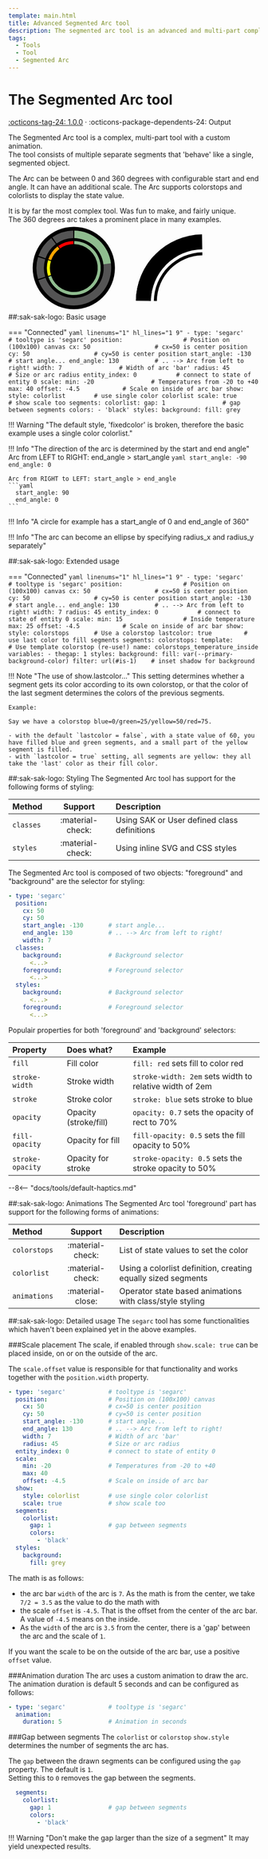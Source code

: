 ```yaml
---
template: main.html
title: Advanced Segmented Arc tool
description: The segmented arc tool is an advanced and multi-part complex tool. You can apply CSS styling, user interactions and animations on this tool.
tags:
  - Tools
  - Tool
  - Segmented Arc
---
```


[segarc-tool support]: https://github.com/amoebelabs/swiss-army-knife-card/releases/
# The Segmented Arc tool
[:octicons-tag-24: 1.0.0][segarc-tool support] ·
:octicons-package-dependents-24: Output

The Segmented Arc tool is a complex, multi-part tool with a custom animation.
<br>The tool consists of multiple separate segments that 'behave' like a single, segmented object.

The Arc can be between 0 and 360 degrees with configurable start and end angle. It can have an additional scale. The Arc supports colorstops and colorlists to display the state value.

It is by far the most complex tool. Was fun to make, and fairly unique.
<br>The 360 degrees arc takes a prominent place in many examples.

<svg viewBox="-175 -100 400 200" xmlns="http://www.w3.org/2000/svg" width="300px" style="overflow:visible;">
  <g class="toolset__group">
    <g overflow="visible" id="circle-mtis3kir4" class="sak-circle hover" transform-origin="0 0">
      <circle %="" <="" circle="" class="sak-circle__circle" cx="0" cy="0" r="110.00000000000001" style="fill: var(--md-primary-fg-color--50); stroke-width: 0;">
      </circle>
    </g>
    <g class="arc" id="arc-colnv30ac">
      <g>
          <!----><!----><path class="sak-segarc__background" id="arc-segment-bg-colnv30ac-0" d="M -94.55185755993168 32.5568154457157 A 100 100 0 1 0 1.7452406437283376 -99.98476951563913 L 1.3961925149826702 -79.9878156125113 A 80 80 0 1 1 -75.64148604794534 26.045452356572557 Z" style="fill: lightgrey;opacity:0.4;"></path><!----><path class="sak-segarc__background" id="arc-segment-bg-colnv30ac-1" d="M -95.63047559630355 -29.23717047227364 A 100 100 0 0 0 -95.63047559630353 29.237170472273743 L -76.50438047704282 23.389736377818995 A 80 80 0 0 1 -76.50438047704284 -23.38973637781891 Z" style="fill: lightgrey;opacity:0.4;"></path><!----><path class="sak-segarc__background" id="arc-segment-bg-colnv30ac-2" d="M -60.181502315204824 -79.86355100472929 A 100 100 0 0 0 -94.55185755993168 -32.55681544571568 L -75.64148604794534 -26.04545235657254 A 80 80 0 0 1 -48.145201852163865 -63.890840803783426 Z" style="fill: lightgrey;opacity:0.4; "></path><!----><path class="sak-segarc__background" id="arc-segment-bg-colnv30ac-3" d="M -1.7452406437283499 -99.98476951563913 A 100 100 0 0 0 -57.35764363510464 -81.91520442889916 L -45.88611490808371 -65.53216354311932 A 80 80 0 0 1 -1.3961925149826797 -79.9878156125113 Z" style="fill: lightgrey;opacity:0.4;"></path><!----><path class="sak-segarc__foreground" id="arc-segment-colnv30ac-0" d="M 99.21147013144778 -12.533323356430431 A 100 100 0 0 0 1.7452406437283376 -99.98476951563913 L 1.3961925149826702 -79.9878156125113 A 80 80 0 0 1 79.36917610515823 -10.026658685144344 Z" style="fill: darkseagreen;"></path><!----><path class="sak-segarc__foreground" id="arc-segment-colnv30ac-1" d="M -95.63047559630355 -29.23717047227364 A 100 100 0 0 0 -95.63047559630353 29.237170472273743 L -95.63047559630353 29.237170472273743 A 100 100 0 0 1 -95.63047559630355 -29.23717047227364 Z" style="fill: yellow;"></path><!----><path class="sak-segarc__foreground" id="arc-segment-colnv30ac-2" d="M -60.181502315204824 -79.86355100472929 A 100 100 0 0 0 -94.55185755993168 -32.55681544571568 L -94.55185755993168 -32.55681544571568 A 100 100 0 0 1 -60.181502315204824 -79.86355100472929 Z" style="fill: orange;"></path><!----><path class="sak-segarc__foreground" id="arc-segment-colnv30ac-3" d="M -1.7452406437283499 -99.98476951563913 A 100 100 0 0 0 -57.35764363510464 -81.91520442889916 L -57.35764363510464 -81.91520442889916 A 100 100 0 0 1 -1.7452406437283499 -99.98476951563913 Z" style="fill: red;"></path><!----><!---->
      </g>
      <g class="arc" id="arc-0y3k8q8jl">
        <g>
          <!----><!----><path class="sak-segarc__foreground" id="arc-segment-0y3k8q8jl-0" d="M -68.07733744315081 23.440907120915302 A 72 72 0 1 0 1.2565732634844031 -71.98903405126018 L 1.116954011986136 -63.99025249000904 A 64 64 0 1 1 -60.51318883835627 20.836361885258047 Z" style="fill: darkseagreen;"></path><!----><path class="sak-segarc__foreground" id="arc-segment-0y3k8q8jl-1" d="M -68.85394242933856 -21.05076274003702 A 72 72 0 0 0 -68.85394242933853 21.050762740037094 L -61.203504381634254 18.711789102255196 A 64 64 0 0 1 -61.203504381634275 -18.71178910225513 Z" style="fill: yellow;"></path><!----><path class="sak-segarc__foreground" id="arc-segment-0y3k8q8jl-2" d="M -43.33068166694748 -57.50175672340508 A 72 72 0 0 0 -68.07733744315081 -23.440907120915288 L -60.51318883835627 -20.836361885258032 A 64 64 0 0 1 -38.51616148173109 -51.11267264302674 Z" style="fill: orange;"></path><!----><path class="sak-segarc__foreground" id="arc-segment-0y3k8q8jl-3" d="M -1.2565732634844118 -71.98903405126018 A 72 72 0 0 0 -41.29750341727534 -58.978947188807396 L -36.70889192646697 -52.42573083449546 A 64 64 0 0 1 -1.1169540119861439 -63.99025249000904 Z" style="fill: red;"></path><!----><!---->
          </g>
      </g>
      </g>
    <g class="sak-state hover">
      <text>
        <tspan class="sak-state__value" x="0" y="10.00000000000003" style="text-anchor: middle; font-size: 2.5em; color: var(--primary-text-color); fill: var(--primary-text-color);">
        <!---->23<!----><!----></tspan>
          <tspan dx="-0.1em" dy="-0.35em" class="sak-state__uom" style="font-size: 1.5em;">
            %<!----></tspan>
      </text>
    </g>
  </g>
  <g class="arc" id="arc-1e2mq54wq" transform="translate(350 90)">
    <g>
          <!----><!----><path class="sak-segarc__background" id="arc-segment-bg-1e2mq54wq-0" d="M -7.141433158711026 -179.97258512815043 A 180 180 0 0 0 -183.97258512815043 -3.141433158711019 L -143.97867732189476 -2.4433369012196815 A 140 140 0 0 1 -6.443336901219687 -139.97867732189476 Z" style="fill: var(--md-primary-fg-color--50);"></path><!----><path class="sak-segarc__foreground" id="arc-segment-1e2mq54wq-0" d="M -135.2143529358541 -123.21847906716393 A 180 180 0 0 0 -183.97258512815043 -3.141433158711019 L -143.97867732189476 -2.4433369012196815 A 140 140 0 0 1 -106.05560783899763 -95.8365948300164 Z" style="fill: var(--md-primary-fg-color--900);"></path><!----><!---->
    </g>
    <g class="arc" id="arc-eyr06l3l0">
      <g>
          <!----><!----><path class="sak-segarc__foreground" id="arc-segment-eyr06l3l0-0" d="M -6.303717649721419 -131.97989576064364 A 132 132 0 0 0 -135.97989576064364 -2.303717649721414 L -127.98111419939252 -2.1640983982231465 A 124 124 0 0 1 -6.164098398223151 -123.98111419939252 Z" style="fill: var(--md-primary-fg-color--900);"></path><!----><!---->
      </g>
    </g>
  </g>  
</svg>

##:sak-sak-logo: Basic usage

=== "Connected"
    ```yaml linenums="1" hl_lines="1 9"
    - type: 'segarc'            # tooltype is 'segarc'
      position:                 # Position on (100x100) canvas
        cx: 50                  # cx=50 is center position
        cy: 50                  # cy=50 is center position
        start_angle: -130       # start angle...
        end_angle: 130          # .. --> Arc from left to right!
        width: 7                # Width of arc 'bar'
        radius: 45              # Size or arc radius
      entity_index: 0           # connect to state of entity 0
      scale:
        min: -20                # Temperatures from -20 to +40
        max: 40
        offset: -4.5            # Scale on inside of arc bar
      show:
        style: colorlist        # use single color colorlist
        scale: true             # show scale too
      segments:
        colorlist:
          gap: 1                # gap between segments
          colors:
            - 'black'
      styles:
        background:
          fill: grey
    ```

!!! Warning "The default style, 'fixedcolor' is broken, therefore the basic example uses a single color colorlist."

!!! Info "The direction of the arc is determined by the start and end angle"
    Arc from LEFT to RIGHT: end_angle > start_angle
    ```yaml
      start_angle: -90
      end_angle: 0
    ```

    Arc from RIGHT to LEFT: start_angle > end_angle
    ```yaml
      start_angle: 90
      end_angle: 0
    ```

!!! Info "A circle for example has a start_angle of 0 and end_angle of 360"

!!! Info "The arc can become an ellipse by specifying radius_x and radius_y separately"

##:sak-sak-logo: Extended usage

=== "Connected"
    ```yaml linenums="1" hl_lines="1 9"
    - type: 'segarc'            # tooltype is 'segarc'
      position:                 # Position on (100x100) canvas
        cx: 50                  # cx=50 is center position
        cy: 50                  # cy=50 is center position
        start_angle: -130       # start angle...
        end_angle: 130          # .. --> Arc from left to right!
        width: 7
        radius: 45
      entity_index: 0           # connect to state of entity 0
      scale:
        min: 15                 # Inside temperature
        max: 25
        offset: -4.5            # Scale on inside of arc bar
      show:
        style: colorstops       # Use a colorstop
        lastcolor: true         # use last color to fill segments
      segments:
        colorstops:
          template:             # Use template colorstop (re-use!)
            name: colorstops_temperature_inside
            variables:
              - thegap: 1
      styles:
        background:
          fill: var(--primary-background-color)
          filter: url(#is-1)    # inset shadow for background
    ```

!!! Note "The use of show.lastcolor..."
    This setting determines whether a segment gets its color according to its own colorstop, or that the color of the last segment determines the colors of the previous segments.
    
    Example:
    
    Say we have a colorstop blue=0/green=25/yellow=50/red=75.
    
    - with the default `lastcolor = false`, with a state value of 60, you have filled blue and green segments, and a small part of the yellow segment is filled.
    - with `lastcolor = true` setting, all segments are yellow: they all take the 'last' color as their fill color.
    
##:sak-sak-logo: Styling
The Segmented Arc tool has support for the following forms of styling:

| Method       | Support          | Description            |
| :----------- | :--------------: | :-------------------- |
| `classes`    | :material-check: | Using SAK or User defined class definitions  |
| `styles`     | :material-check: | Using inline SVG and CSS styles |

The Segmented Arc tool is composed of two objects: "foreground" and "background" are the selector for styling:

```yaml linenums="1" hl_lines="9 11 14 16"
- type: 'segarc'
  position:
    cx: 50
    cy: 50
    start_angle: -130       # start angle...
    end_angle: 130          # .. --> Arc from left to right!
    width: 7
  classes:
    background:             # Background selector
      <...>
    foreground:             # Foreground selector
      <...>
  styles:
    background:             # Background selector
      <...>
    foreground:             # Foreground selector
      <...>
```

Populair properties for both 'foreground' and 'background' selectors:

| Property       | Does what?            | Example                                                 |
| :-------------- | :-------------------- | :------------------------------------------------------ |
| `fill`          | Fill color            | `fill: red` sets fill to color red |
| `stroke-width`  | Stroke width          | `stroke-width: 2em` sets width to relative width of 2em |
| `stroke`        | Stroke color          | `stroke: blue` sets stroke to blue |
| `opacity`       | Opacity (stroke/fill) | `opacity: 0.7` sets the opacity of rect to 70% |
| `fill-opacity`  | Opacity for fill      | `fill-opacity: 0.5` sets the fill opacity to 50% |
| `stroke-opacity`| Opacity for stroke    | `stroke-opacity: 0.5` sets the stroke opacity to 50% |

--8<-- "docs/tools/default-haptics.md"

##:sak-sak-logo: Animations
The Segmented Arc tool 'foreground' part has support for the following forms of animations:

| Method       | Support          | Description            |
| :----------- | :--------------: | :-------------------- |
| `colorstops` | :material-check: | List of state values to set the color |
| `colorlist`  | :material-check: | Using a colorlist definition, creating equally sized segments |
| `animations` | :material-close: | Operator state based animations with class/style styling |



##:sak-sak-logo: Detailed usage
The `segarc` tool has some functionalities which haven't been explained yet in the above examples.

###Scale placement
The scale, if enabled through `show.scale: true` can be placed inside, on or on the outside of the arc.

The `scale.offset` value is responsible for that functionality and works together with the `position.width` property.
```yaml linenums="1" hl_lines="7 13"
- type: 'segarc'            # tooltype is 'segarc'
  position:                 # Position on (100x100) canvas
    cx: 50                  # cx=50 is center position
    cy: 50                  # cy=50 is center position
    start_angle: -130       # start angle...
    end_angle: 130          # .. --> Arc from left to right!
    width: 7                # Width of arc 'bar'
    radius: 45              # Size or arc radius
  entity_index: 0           # connect to state of entity 0
  scale:
    min: -20                # Temperatures from -20 to +40
    max: 40
    offset: -4.5            # Scale on inside of arc bar
  show:
    style: colorlist        # use single color colorlist
    scale: true             # show scale too
  segments:
    colorlist:
      gap: 1                # gap between segments
      colors:
        - 'black'
  styles:
    background:
      fill: grey
```

The math is as follows:

- the arc bar `width` of the arc is `7`. As the math is from the center, we take `7/2 = 3.5` as the value to do the math with
- the scale `offset` is `-4.5`. That is the offset from the center of the arc bar. A value of `-4.5` means on the inside.
- As the `width` of the arc is `3.5` from the center, there is a 'gap' between the arc and the scale of `1`.

If you want the scale to be on the outside of the arc bar, use a positive `offset` value.

###Animation duration
The arc uses a custom animation to draw the arc. The animation duration is default 5 seconds and can be configured as follows:

```yaml linenums="1" hl_lines="3"
- type: 'segarc'            # tooltype is 'segarc'
  animation:
    duration: 5             # Animation in seconds
```

###Gap between segments
The `colorlist` or `colorstop` `show.style` determines the number of segments the arc has.

The `gap` between the drawn segments can be configured using the `gap` property. The default is `1`.
<br>Setting this to `0` removes the gap between the segments.

```yaml linenums="1" hl_lines="3"
  segments:
    colorlist:
      gap: 1                # gap between segments
      colors:
        - 'black'
```
!!! Warning "Don't make the gap larger than the size of a segment"
    It may yield unexpected results.
